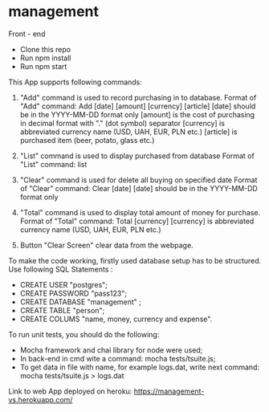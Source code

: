 # management

Front - end

- Clone this repo
- Run npm install
- Run npm start

 
 This App supports following commands:

1) "Add" command is used to record purchasing in to database.
     Format of "Add" command:
     Add [date] [amount] [currency] [article]
     [date] should be in the YYYY-MM-DD format only
     [amount] is the cost of purchasing in decimal format with "." (dot symbol) separator
     [currency] is abbreviated currency name (USD, UAH, EUR, PLN etc.)
     [article] is purchased item (beer, potato, glass etc.)

2) "List" command is used to display purchased from database
     Format of "List" command:
     list

3) "Clear" command is used for delete all buying on specified date
     Format of "Clear" command:
     Clear [date] 
     [date] should be in the YYYY-MM-DD format only

4) "Total" command is used to display total amount of money for purchase.
     Format of "Total" command:
     Total [currency]
     [currency] is abbreviated currency name (USD, UAH, EUR, PLN etc.)

5) Button "Clear Screen" clear data from the webpage.

To make the code working, firstly used database setup has to be structured.
Use following SQL Statements :

- CREATE USER "postgres";
- CREATE PASSWORD "pass123";
- CREATE DATABASE "management" ;
- CREATE TABLE "person";
- CREATE COLUMS "name, money, currency  and  expense".


To run unit tests, you should do the following:

- Mocha framework and chai library for node were used;
- In back-end in cmd wite a command: mocha tests/tsuite.js;
- To get data in file with name, for example logs.dat,  write next command: mocha tests/tsuite.js > logs.dat

Link to web App deployed on heroku: https://management-vs.herokuapp.com/



